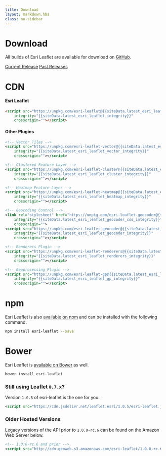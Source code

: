 ```yaml
---
title: Download
layout: markdown.hbs
class: no-sidebar
---
```


# Download

All builds of Esri Leaflet are available for download on [GitHub](https://github.com/Esri/esri-leaflet/releases/).

<a href="https://github.com/Esri/esri-leaflet/releases/tag/v{{package.version}}" class="btn">Current Release</a>
<a href="https://github.com/Esri/esri-leaflet/releases/" class="btn">Past Releases</a>

# CDN

#### Esri Leaflet

```html
<script src="https://unpkg.com/esri-leaflet@{{siteData.latest_esri_leaflet}}/dist/esri-leaflet.js"
    integrity="{{siteData.latest_esri_leaflet_integrity}}"
    crossorigin=""></script>
```

#### Other Plugins

```xml
<!-- Vector Tiles -->
<script src="https://unpkg.com/esri-leaflet-vector@{{siteData.latest_esri_leaflet_vector}}/dist/esri-leaflet-vector.js"
    integrity="{{siteData.latest_esri_leaflet_vector_integrity}}"
    crossorigin=""></script>

<!-- Clustered Feature Layer -->
<script src="https://unpkg.com/esri-leaflet-cluster@{{siteData.latest_esri_leaflet_cluster}}/dist/esri-leaflet-cluster.js"
    integrity="{{siteData.latest_esri_leaflet_cluster_integrity}}"
    crossorigin=""></script>

<!-- Heatmap Feature Layer -->
<script src="https://unpkg.com/esri-leaflet-heatmap@{{siteData.latest_esri_leaflet_heatmap}}/dist/esri-leaflet-heatmap.js"
    integrity="{{siteData.latest_esri_leaflet_heatmap_integrity}}"
    crossorigin=""></script>

<!-- Geocoding Control -->
<link rel="stylesheet" href="https://unpkg.com/esri-leaflet-geocoder@{{siteData.latest_esri_leaflet_geocoder}}/dist/esri-leaflet-geocoder.css"
    integrity="{{siteData.latest_esri_leaflet_geocoder_css_integrity}}"
    crossorigin="">
<script src="https://unpkg.com/esri-leaflet-geocoder@{{siteData.latest_esri_leaflet_geocoder}}/dist/esri-leaflet-geocoder.js"
    integrity="{{siteData.latest_esri_leaflet_geocoder_integrity}}"
    crossorigin=""></script>

<!-- Renderers Plugin -->
<script src="https://unpkg.com/esri-leaflet-renderers@{{siteData.latest_esri_leaflet_renderers}}/dist/esri-leaflet-renderers.js"
    integrity="{{siteData.latest_esri_leaflet_renderers_integrity}}"
    crossorigin=""></script>

<!-- Geoprocessing Plugin -->
<script src="https://unpkg.com/esri-leaflet-gp@{{siteData.latest_esri_leaflet_gp}}/dist/esri-leaflet-gp.js"
    integrity="{{siteData.latest_esri_leaflet_gp_integrity}}"
    crossorigin=""></script>
```
# npm

Esri Leaflet is also [available on npm](https://www.npmjs.org/package/esri-leaflet) and can be installed with the following command.

```bash
npm install esri-leaflet --save
```

# Bower

Esri Leaflet is [available on Bower](http://bower.io/search/?q=esri-leaflet) as well.

```bash
bower install esri-leaflet
```

### Still using Leaflet `0.7.x`?

Version `1.0.5` of esri-leaflet is the one for you.
```xml
<script src="https://cdn.jsdelivr.net/leaflet.esri/1.0.5/esri-leaflet.js"></script>
```

### Older Hosted Versions
Legacy versions of the API prior to `1.0.0-rc.6` can be found on the Amazon Web Server below.
```xml
<!-- 1.0.0-rc.6 and prior -->
<script src="http://cdn-geoweb.s3.amazonaws.com/esri-leaflet/1.0.0-rc.6/esri-leaflet.js"></script>
```
